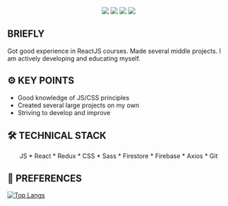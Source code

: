 <p align='center'>
  <img src="https://img.shields.io/badge/JavaScript-323330?style=for-the-badge&logo=javascript&logoColor=F7DF1E" />
  <img src="https://img.shields.io/badge/React-20232A?style=for-the-badge&logo=react&logoColor=61DAFB" />
  <img src="https://img.shields.io/badge/CSS3-1572B6?style=for-the-badge&logo=css3&logoColor=white" />
  <img src="https://img.shields.io/badge/Sass-CC6699?style=for-the-badge&logo=sass&logoColor=white" />
</p>

## BRIEFLY

Got good experience in ReactJS courses. Made several middle projects. I am actively developing and educating myself.

## ⚙ KEY POINTS

<ul align="left">
  <li>Good knowledge of JS/CSS principles</li>
  <li>Created several large projects on my own</li>
  <li>Striving to develop and improve</li>
</ul>

## 🛠 TECHNICAL STACK

<p align="center">JS * React * Redux * CSS * Sass * Firestore * Firebase * Axios * Git</p>

## 🔧 PREFERENCES

[![Top Langs](https://github-readme-stats.vercel.app/api/top-langs/?username=VladislavNovak)](https://github.com/VladislavNovak/github-readme-stats)
